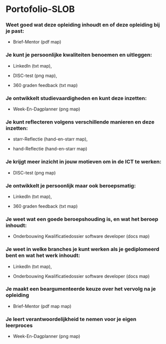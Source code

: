 # Portofolio-SLOB

### Weet goed wat deze opleiding inhoudt en of deze opleiding bij je past:

* Brief-Mentor (pdf map)

### Je kunt je persoonlijke kwaliteiten benoemen en uitleggen:

* LinkedIn (txt map),

* DISC-test (png map),

* 360 graden feedback (txt map)

### Je ontwikkelt studievaardigheden en kunt deze inzetten:

* Week-En-Dagplanner (png map)

### Je kunt reflecteren volgens verschillende manieren en deze inzetten:

* starr-Reflectie (hand-en-starr map),

* hand-Reflectie (hand-en-starr map)

### Je krijgt meer inzicht in jouw motieven om in de ICT te werken:

* DISC-test (png map)

### Je ontwikkelt je persoonlijk maar ook beroepsmatig:

* LinkedIn (txt map),

* 360 graden feedback (txt map)

### Je weet wat een goede beroepshouding is, en wat het beroep inhoudt:

* Onderbouwing Kwalificatiedossier software developer (docs map)

### Je weet in welke branches je kunt werken als je gediplomeerd bent en wat het werk inhoudt:

* LinkedIn (txt map),

* Onderbouwing Kwalificatiedossier software developer (docs map)

### Je maakt een beargumenteerde keuze over het vervolg na je opleiding

* Brief-Mentor (pdf map map)

### Je leert verantwoordelijkheid te nemen voor je eigen leerproces

* Week-En-Dagplanner (png map)
